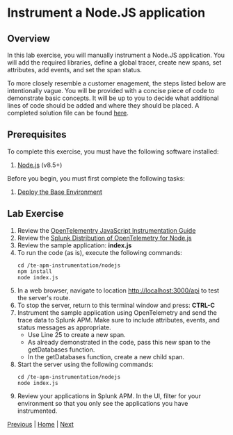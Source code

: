 # Instrument a Node.JS application

## Overview

In this lab exercise, you will manually instrument a Node.JS application. You will add the required libraries, define a global tracer, create new spans, set attributes, add events, and set the span status.

To more closely resemble a customer enagement, the steps listed below are intentionally vague. You will be provided with a concise piece of code to demonstrate basic concepts. It will be up to you to decide what additional lines of code should be added and where they should be placed. A completed solution file can be found [here](../solutions/index.js).

## Prerequisites

To complete this exercise, you must have the following software installed:

1. [Node.js](https://nodejs.org/) (v8.5+)

Before you begin, you must first complete the following tasks:

1. [Deploy the Base Environment](../base/README.md)

## Lab Exercise

1. Review the [OpenTelementry JavaScript Instrumentation Guide](https://opentelemetry.io/docs/js/instrumentation/)
1. Review the [Splunk Distribution of OpenTelemetry for Node.js](https://github.com/signalfx/splunk-otel-js)
1. Review the sample application: **index.js**
1. To run the code (as is), execute the following commands:
    ```
    cd /te-apm-instrumentation/nodejs
    npm install
    node index.js
    ```
1. In a web browser, navigate to location [http://localhost:3000/api](http://localhost:3000/api) to test the server's route.
1. To stop the server, return to this terminal window and press: **CTRL-C**
1. Instrument the sample application using OpenTelemetry and send the trace data to Splunk APM. Make sure to include attributes, events, and status messages as appropriate.
    * Use Line 25 to create a new span.
    * As already demonstrated in the code, pass this new span to the getDatabases function.
    * In the getDatabases function, create a new child span.
1. Start the server using the following commands:
    ```
    cd /te-apm-instrumentation/nodejs
    node index.js
    ```
1. Review your applications in Splunk APM. In the UI, filter for your environment so that you only see the applications you have instrumented.

[Previous](../base/README.md) | [Home](../README.md) | [Next](../java/README.md)